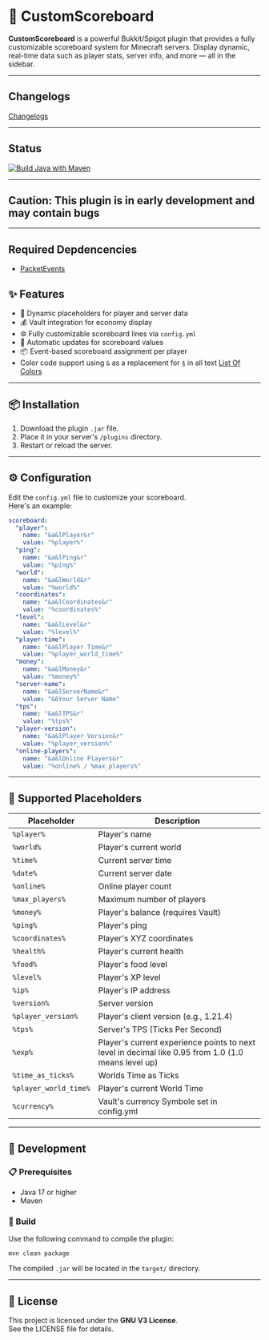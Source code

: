 # 🎯 CustomScoreboard

**CustomScoreboard** is a powerful Bukkit/Spigot plugin that provides a fully customizable scoreboard system for Minecraft servers. Display dynamic, real-time data such as player stats, server info, and more — all in the sidebar.

---

## Changelogs

[Changelogs](https://github.com/frame-dev/CustomScoreboard/blob/master/CHANGELOG.md)

---

## Status

[![Build Java with Maven](https://github.com/frame-dev/CustomScoreboard/actions/workflows/maven.yml/badge.svg)](https://github.com/frame-dev/CustomScoreboard/actions/workflows/maven.yml)

---

## Caution: This plugin is in **early development** and may contain bugs

---

## Required Depdencencies

- [PacketEvents](https://www.spigotmc.org/resources/packetevents-api.80279/)

## ✨ Features

- 🎯 Dynamic placeholders for player and server data
- 💰 Vault integration for economy display
- ⚙️ Fully customizable scoreboard lines via `config.yml`
- 🔄 Automatic updates for scoreboard values
- 📦 Event-based scoreboard assignment per player
- Color code support using `&` as a replacement for `§` in all text [List Of Colors](https://minecraft.fandom.com/wiki/Formatting_codes)

---

## 📦 Installation

1. Download the plugin `.jar` file.
2. Place it in your server's `/plugins` directory.
3. Restart or reload the server.

---

## ⚙️ Configuration

Edit the `config.yml` file to customize your scoreboard.  
Here's an example:

``` yaml
scoreboard:
  "player":
    name: "&a&lPlayer&r"
    value: "%player%"
  "ping":
    name: "&a&lPing&r"
    value: "%ping%"
  "world":
    name: "&a&lWorld&r"
    value: "%world%"
  "coordinates":
    name: "&a&lCoordinates&r"
    value: "%coordinates%"
  "level":
    name: "&a&lLevel&r"
    value: "%level%"
  "player-time":
    name: "&a&lPlayer Time&r"
    value: "%player_world_time%"
  "money":
    name: "&a&lMoney&r"
    value: "%money%"
  "server-name":
    name: "&a&lServerName&r"
    value: "&6Your Server Name"
  "tps":
    name: "&a&lTPS&r"
    value: "%tps%"
  "player-version":
    name: "&a&lPlayer Version&r"
    value: "%player_version%"
  "online-players":
    name: "&a&lOnline Players&r"
    value: "%online% / %max_players%"

```

---

## 🧩 Supported Placeholders

| Placeholder        | Description                         |
|--------------------|-------------------------------------|
| `%player%`         | Player's name                       |
| `%world%`          | Player's current world              |
| `%time%`           | Current server time                 |
| `%date%`           | Current server date                 |
| `%online%`         | Online player count                 |
| `%max_players%`    | Maximum number of players           |
| `%money%`          | Player's balance (requires Vault)   |
| `%ping%`           | Player's ping                       |
| `%coordinates%`    | Player's XYZ coordinates            |
| `%health%`         | Player's current health             |
| `%food%`           | Player's food level                 |
| `%level%`          | Player's XP level                   |
| `%ip%`             | Player's IP address                 |
| `%version%`        | Server version                      |
| `%player_version%` | Player's client version (e.g., 1.21.4) |
| `%tps%`            | Server's TPS (Ticks Per Second)     |
| `%exp%` | Player's current experience points to next level in decimal like 0.95 from 1.0 (1.0 means level up)|
| `%time_as_ticks%`   | Worlds Time as Ticks               |
| `%player_world_time%` | Player's current World Time      |
| `%currency%` | Vault's currency Symbole set in config.yml      |

---

## 🧪 Development

### 📋 Prerequisites

- Java 17 or higher
- Maven

### 🔧 Build

Use the following command to compile the plugin:

``` shell
mvn clean package
```

The compiled `.jar` will be located in the `target/` directory.

---

## 📄 License

This project is licensed under the **GNU V3 License**.  
See the LICENSE file for details.
